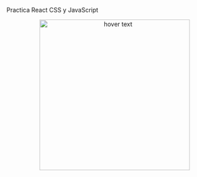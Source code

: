 Practica React CSS y JavaScript

<p align="center">
  <img src="https://ibb.co/1Mm4Wss" width="350" title="hover text">
  
</p>
